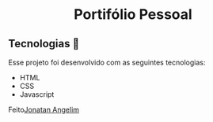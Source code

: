 <h1 align="center"> Portifólio Pessoal</h1>



## Tecnologias 🚀 

Esse projeto foi desenvolvido com as seguintes tecnologias:

- HTML
- CSS
- Javascript


Feito[Jonatan Angelim](https://github.com/JonatanAJ)